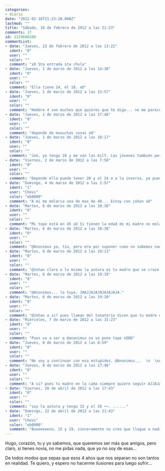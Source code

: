 ```yaml
---
categories:
- diario
date: "2012-02-18T21:23:20.000Z"
lastmod: ""
title: "Sábado, 18 de febrero de 2012 a las 21:23"
comments: 17
id: 1329600200
commentList:
- date: "Jueves, 23 de febrero de 2012 a las 13:22"
  ident: "0"
  user: ""
  color: ""
  comment: "xD Sta entrada sta chula"
- date: "Jueves, 1 de marzo de 2012 a las 14:30"
  ident: "0"
  user: ""
  color: ""
  comment: "Ella tiene 14, él 18. xD"
- date: "Jueves, 1 de marzo de 2012 a las 15:57"
  ident: "0"
  user: ""
  color: ""
  comment: "Hombre 4 son muchos que quieres que te diga... no me parece buena idea.."
- date: "Jueves, 1 de marzo de 2012 a las 17:48"
  ident: "0"
  user: ""
  color: ""
  comment: "depende de muuuchas cosas xD"
- date: "Jueves, 1 de marzo de 2012 a las 18:17"
  ident: "0"
  user: ""
  color: ""
  comment: "Joé, yo tengo 18 y me van las milf. Las jóvenes también pero las milf... xD"
- date: "Viernes, 2 de marzo de 2012 a las 7:58"
  ident: "0"
  user: ""
  color: ""
  comment: "Depende ella puede tener 20 y el 24 o a la inversa, ya pueden ser mayorcitos y sacarse 4 años como mis padres."
- date: "Domingo, 4 de marzo de 2012 a las 2:57"
  ident: "1"
  user: "Chevi"
  color: "eb0000"
  comment: "A mi me molaria una de mas de 40... Estoy con johan xD"
- date: "Martes, 6 de marzo de 2012 a las 18:38"
  ident: "0"
  user: ""
  color: ""
  comment: "Mi tope está en 45 xD Si tienen la edad de mi madre no mola."
- date: "Martes, 6 de marzo de 2012 a las 18:38"
  ident: "0"
  user: ""
  color: ""
  comment: "@Anonimus ya, tío, pero era por suponer como no sabemos nada de la autora...."
- date: "Martes, 6 de marzo de 2012 a las 19:13"
  ident: "0"
  user: ""
  color: ""
  comment: "@Johan claro o lo mismo la autora es tu madre que se cruzo con su amante JAAJJAJAJAJAJAJAJA."
- date: "Martes, 6 de marzo de 2012 a las 19:19"
  ident: "0"
  user: ""
  color: ""
  comment: "@Anonimus... la tuya. JAAJJAJAJAJAJAJAJA."
- date: "Martes, 6 de marzo de 2012 a las 19:20"
  ident: "0"
  user: ""
  color: ""
  comment: "@Johan a si? pues llaman del tanatorio dicen que tu madre esta muerta porque la ha aplastado un camión pero en verdad ha sido mi pene Sí ESTOY INSINUANDO QUE HE FORNICADO CON TU MADRE ¡TOMA! AJAJAJAJAJJA"
- date: "Miércoles, 7 de marzo de 2012 a las 15:23"
  ident: "0"
  user: ""
  color: ""
  comment: "Pues va a ser q @anonimus no se pone tope xDDD"
- date: "Jueves, 8 de marzo de 2012 a las 8:59"
  ident: "0"
  user: ""
  color: ""
  comment: "No voy a continuar con esa estupidez, @Anonimus...  \n  \nAutora, ¿y si eres de esas y no lo sabes?"
- date: "Jueves, 8 de marzo de 2012 a las 17:46"
  ident: "0"
  user: ""
  color: ""
  comment: "A si? pues tu madre en la cama siempre quiere seguir AJJAJAJAJA"
- date: "Viernes, 20 de abril de 2012 a las 17:43"
  ident: "0"
  user: ""
  color: ""
  comment: "soy la autora y tengo 15 y el 19 ¬¬. ......"
- date: "Domingo, 22 de abril de 2012 a las 21:43"
  ident: "1"
  user: "Chevi"
  color: "eb0000"
  comment: "Bueeeeeeno, 15 y 19, sinceramente no creo que llegue a nada serio, pero podria ser un buen primer chico (si es que es el primero)"
---
```


Hugo, corazón, tu y yo sabemos, que queremos ser más que amigos, pero claro, si tienes novia, no me pidas nada, que yo no soy de esas...  
  
De todos modos que sepas que esos 4 años que nos separan no son tantos en realidad. Te quiero, y espero no hacerme ilusiones para luego sufrir...